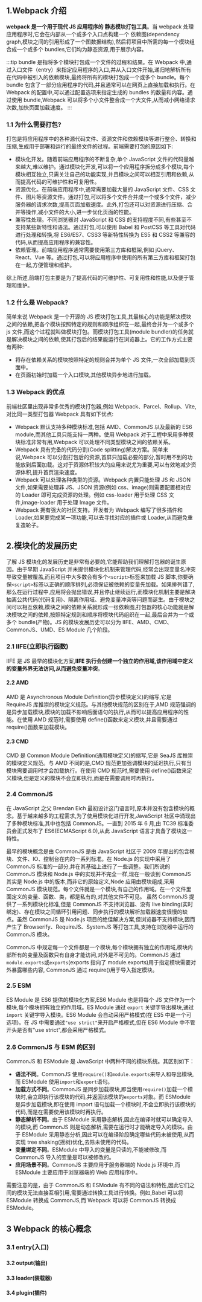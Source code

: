## 1.Webpack 介绍

**webpack 是一个用于现代 JS 应用程序的 静态模块打包工具**。当 webpack 处理应用程序时,它会在内部从一个或多个入口点构建一个 依赖图(dependency graph,模块之间的引用形成了一个图数据结构),然后将项目中所需的每一个模块组合成一个或多个 bundles,它们均为静态资源,用于展示内容。

:::tip
bundle 是指将多个模块打包成一个文件的过程和结果。在 Webpack 中,通过入口文件（entry）来指定应用程序的入口,并从入口文件开始,递归地解析所有在代码中被引入的依赖模块,最终将所有的模块打包成一个或多个 bundle。每个 bundle 包含了一部分应用程序的代码,并且通常可以在网页上直接加载和执行。在 Webpack 的配置中,可以通过配置选项来指定生成的 bundles 的数量和内容。通过使用 bundle,Webpack 可以将多个小文件整合成一个大文件,从而减小网络请求次数,加快页面加载速度。
:::

### 1.1 为什么需要打包?

打包是将应用程序中的各种源代码文件、资源文件和依赖模块等进行整合、转换和压缩,生成用于部署和运行的最终文件的过程。前端需要打包的原因如下:

- 模块化开发。随着前端应用程序的不断复杂,单个 JavaScript 文件的代码量越来越大,难以维护。通过模块化开发,可以将一个应用程序拆分成多个模块,每个模块相互独立,只需关注自己的功能实现,并且模块之间可以相互引用和依赖,从而提高代码的可维护性和可复用性。
- 资源优化。在前端应用程序中,通常需要加载大量的 JavaScript 文件、CSS 文件、图片等资源文件。通过打包,可以将多个文件合并成一个或多个文件，减少服务器的请求次数,提高页面加载速度。此外,打包还可以对资源进行压缩、合并等操作,减小文件的大小,进一步优化页面的性能。
- 兼容性处理。不同浏览器对 JavaScript 和 CSS 的支持程度不同,有些甚至不支持某些新特性和语法。通过打包,可以使用 Babel 和 PostCSS 等工具对代码进行处理和转换,将 ES6/ES7、CSS3 等新特性转换为 ES5 和 CSS2 等兼容的代码,从而提高应用程序的兼容性。
- 依赖管理。前端应用程序通常需要使用第三方库和框架,例如 jQuery、React、Vue 等。通过打包,可以将应用程序中使用的所有第三方库和框架打包在一起,方便管理和维护。

综上所述,前端打包主要是为了提高代码的可维护性、可复用性和性能,以及便于管理和维护。

### 1.2 什么是 Webpack?

简单来说 Webpack 是一个开源的 JS 模块打包工具,其最核心的功能是解决模块之间的依赖,把各个模块按照特定的规则和顺序组织在一起,最终合并为一个或多个 js 文件,而这个过程就叫做模块打包。而模块打包工具(module bundler)的任务就是解决模块之间的依赖,使其打包后的结果能运行在浏览器上。它的工作方式主要有两种:

- 将存在依赖关系的模块按照特定的规则合并为单个 JS 文件,一次全部加载到页面中。
- 在页面初始时加载一个入口模块,其他模块异步地进行加载。

### 1.3 Webpack 的优点

前端社区里出现非常多优秀的模块打包器,例如 Webpack、Parcel、Rollup、Vite,对比同一类型打包器 Webpack 具有如下优点:

- Webpack 默认支持多种模块标准,包括 AMD、CommonJS 以及最新的 ES6 module,而其他工具只能支持一两种。使用 Webpack 对于工程中采用多种模块标准非常有用,Webpack 可以处理不同类型模块之间的依赖关系。
- Webpack 具有完备的代码分割(Code splitting)解决方案。简单来说,Webpack 可以分割打包后的资源,首屏只加载必要的部分,暂时用不到的功能放到后面加载。这对于资源体积较大的应用来说尤为重要,可以有效地减少资源体积,提升首页渲染速度。
- Webpack 可以处理各种类型的资源。Webpack 内置只能处理 JS 和 JSON 文件,如果需要处理非 JS、JSON 资源(例如 css、image)则需要配置相对应的 Loader 即可完成资源的处理。例如 css-loader 用于处理 CSS 文件,image-loader 用于处理 Image 文件。
- Webpack 拥有强大的社区支持。开发者为 Webpack 编写了很多插件和 Loader,如果要完成某一项功能,可以去寻找对应的插件或 Loader,从而避免重复造轮子。

## 2.模块化的发展历史

了解 JS 模块化的发展历史是非常有必要的,它能帮助我们理解打包器的诞生原因。由于早期 JavaScript 并未提供模块化机制来管理代码,经常会出现变量名冲突导致变量被覆盖,而且项目中大多数会有多个`<script>`标签来加载 JS 脚本,你要确保`<script>`标签以正确的顺序排列,必须保证被依赖的变量先加载。如果排列错了,那么在运行过程中,应用将会抛出错误,并且停止继续运行,而模块化机制主要是解决抽离公共代码(代码复用)、隔离作用域、避免变量冲突等问题而诞生。由于模块之间可以相互依赖,模块之间的依赖关系就形成一张依赖图,打包器的核心功能就是解决模块之间的依赖,按照特定规则和顺序将模块代码组织在一起,最后合并为一个或多个 bundle(产物)。JS 的模块发展历史可以分为 IIFE、AMD、CMD、CommonJS、UMD、ES Module 几个阶段。

### 2.1 IIFE(立即执行函数)

IIFE 是 JS 最早的模块化方案,**IIFE 执行会创建一个独立的作用域,该作用域中定义的变量外界无法访问,从而避免变量冲突**。

#### 2.2 AMD

AMD 是 Asynchronous Module Definition(异步模块定义)的缩写,它是 RequireJS 库推崇的模块定义规范。与其他模块规范的区别在于,AMD 规范强调的是异步加载模块,模块的加载不影响后面语句的执行,从而可以提高应用程序的性能。在使用 AMD 规范时,需要使用 define()函数来定义模块,并且需要通过 require()函数来加载模块。

#### 2.3 CMD

CMD 是 Common Module Definition(通用模块定义)的缩写,它是 SeaJS 库推崇的模块定义规范。与 AMD 不同的是,CMD 规范更加强调模块的延迟执行,只有当模块需要调用时才会加载执行。在使用 CMD 规范时,需要使用 define()函数来定义模块,但是定义的模块不会立即执行,而是在需要调用时再执行。

### 2.4 CommonJS

在 JavaScript 之父 Brendan Eich 最初设计这门语言时,原本并没有包含模块的概念。基于越来越多的工程需求,为了使用模块化进行开发,JavaScript 社区中涌现出了多种模块标准,其中也包括 CommonJS。一直到 2015 年 6 月,由 TC39 标准委员会正式发布了 ES6(ECMAScript 6.0),从此 JavaScript 语言才具备了模块这一特性。

最早的模块概念是由 CommonJS 是由 JavaScript 社区于 2009 年提出的包含模块、文件、IO、控制台在内的一系列标准。在 Node.js 的实现中采用了 CommonJS 标准的一部分,并在其基础上进行了一些调整。我们所说的 CommonJS 模块和 Node.js 中的实现并不完全一样,现在一般谈到 CommonJS 其实是 Node.js 中的版本,而非它的原始定义,Node 应用由模块组成,采用 CommonJS 模块规范。每个文件就是一个模块,有自己的作用域。在一个文件里面定义的变量、函数、类，都是私有的,对其他文件不可见。
虽然 CommonJS 提供了一系列模块化标准,但是 CommonJS 不支持浏览器、没有 live binding(实时绑定)、存在模块之间循环引用问题、同步执行的模块解析加载器速度很慢的缺点。虽然 CommonJS 是 Node.js 项目的绝佳解决方案,但浏览器不支持模块,因而产生了 Browserify、RequireJS、SystemJS 等打包工具,支持在浏览器中运行的 CommonJS 模块。

CommonJS 中规定每一个文件都是一个模块,每个模块拥有独立的作用域,模块内部所有的变量及函数只有自身才能访问,对外是不可见的。CommonJS 通过`module.exports`或`exports`(exports 指向了 module.exports)用于指定模块需要对外暴露哪些内容,
CommonJS 通过 require()用于导入指定模块。

### 2.5 ESM

ES Module 是 ES6 提供的模块化方案,ES6 Module 也是将每个 JS 文件作为一个模块,每个模块拥有独立的作用域。ES Module 通过 `export` 关键字导出模块,通过 `import` 关键字导入模块。ES6 Module 会自动采用严格模式(在 ES5 中是一个可选项)。在 JS 中需要通过`"use strict"`来开启严格模式,但在 ES6 Module 中不管开头是否有"use strict",都会采用严格模式。

### 2.6 CommonJS 与 ESM 的区别

CommonJS 和 ESModule 是 JavaScript 中两种不同的模块系统。其区别如下：

- **语法不同**。CommonJS 使用`require()`和`module.exports`来导入和导出模块,而 ESModule 使用`import`和`export`语句。
- **加载方式不同**。CommonJS 是同步加载模块,即当使用`require()`加载一个模块时,会立即执行该模块的代码,并返回该模块的`exports`对象。而 ESModule 是异步加载模块,即在使用 import 语句加载一个模块时,不会立即执行该模块的代码,而是在需要使用该模块时再执行。
- **静态解析不同**。由于 ESModule 采用静态解析,因此在编译时就可以确定导入的模块,而 CommonJS 则是动态解析,需要在运行时才能确定导入的模块。由于 ESModule 采用静态分析,因此可以在编译阶段确定哪些代码未被使用,从而实现 tree shaking(摇树)优化,去除未使用的代码。
- **变量绑定不同**。ESModule 中导入的变量是只读的,不能被修改,而 CommonJS 导入的变量是可以被修改的。
- **应用场景不同**。CommonJS 主要应用于服务器端的 Node.js 环境中,而 ESModule 主要应用于浏览器端的 Web 应用程序中。

需要注意的是，由于 CommonJS 和 ESModule 有不同的语法和特性,因此它们之间的模块无法直接互相引用,需要通过转换工具进行转换。例如,Babel 可以将 ESModule 转换成 CommonJS,而 Webpack 可以将 CommonJS 转换成 ESModule。

## 3 Webpack 的核心概念

### 3.1 entry(入口)

#### 3.2 output(输出)

#### 3.3 loader(装载器)

#### 3.4 plugin(插件)

